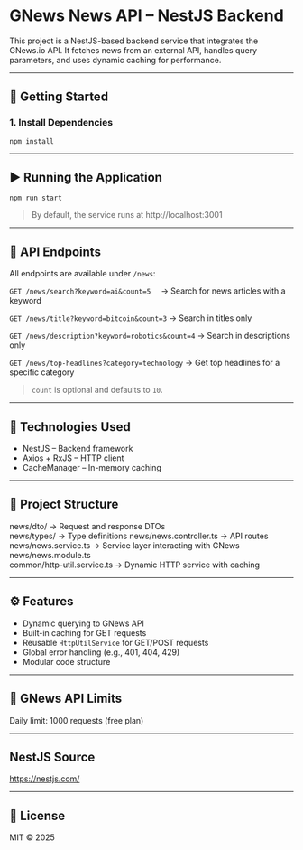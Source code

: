 #  GNews News API – NestJS Backend

This project is a NestJS-based backend service that integrates the GNews.io API. It fetches news from an external API, handles query parameters, and uses dynamic caching for performance.

---

## 🚀 Getting Started

### 1. Install Dependencies

`npm install`

---

## ▶️ Running the Application

`npm run start`

> By default, the service runs at http://localhost:3001

---

## 📡 API Endpoints

All endpoints are available under `/news`:

`GET /news/search?keyword=ai&count=5  ` → Search for news articles with a keyword

`GET /news/title?keyword=bitcoin&count=3` → Search in titles only

`GET /news/description?keyword=robotics&count=4`  → Search in descriptions only

`GET /news/top-headlines?category=technology` → Get top headlines for a specific category

> `count` is optional and defaults to `10`.

---

## 🧠 Technologies Used

- NestJS – Backend framework  
- Axios + RxJS – HTTP client  
- CacheManager – In-memory caching  

---

## 🧱 Project Structure
news/dto/                 → Request and response DTOs  
news/types/               → Type definitions
news/news.controller.ts   → API routes  
news/news.service.ts      → Service layer interacting with GNews  
news/news.module.ts  
common/http-util.service.ts → Dynamic HTTP service with caching

---

## ⚙️ Features

- Dynamic querying to GNews API  
- Built-in caching for GET requests 
- Reusable `HttpUtilService` for GET/POST requests  
- Global error handling (e.g., 401, 404, 429)  
- Modular code structure

---

## 📌 GNews API Limits

Daily limit: 1000 requests (free plan)  

---

##  NestJS Source

https://nestjs.com/

---

## 📄 License

MIT © 2025
